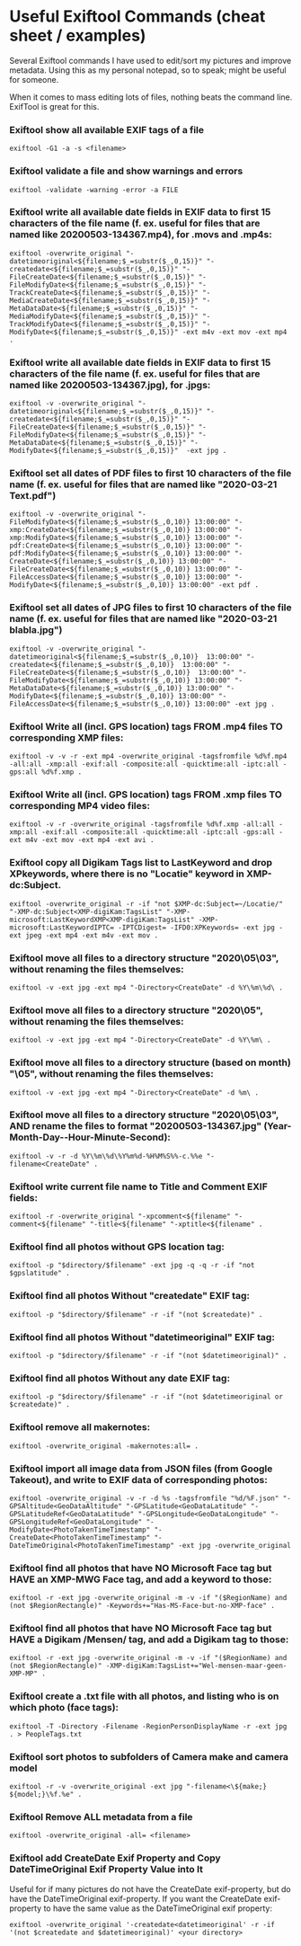 # Useful Exiftool Commands (cheat sheet / examples)

Several Exiftool commands I have used to edit/sort my pictures and improve metadata. 
Using this as my personal notepad, so to speak; might be useful for someone.

When it comes to mass editing lots of files, nothing beats the command line. ExifTool is great for this.


### Exiftool show all available EXIF tags of a file
`exiftool -G1 -a -s <filename>`

### Exiftool validate a file and show warnings and errors
`exiftool -validate -warning -error -a FILE`

### Exiftool write all available date fields in EXIF data to first 15 characters of the file name (f. ex. useful for files that are named like 20200503-134367.mp4), for .movs and .mp4s:
`exiftool -overwrite_original "-datetimeoriginal<${filename;$_=substr($_,0,15)}" "-createdate<${filename;$_=substr($_,0,15)}" "-FileCreateDate<${filename;$_=substr($_,0,15)}" "-FileModifyDate<${filename;$_=substr($_,0,15)}" "-TrackCreateDate<${filename;$_=substr($_,0,15)}" "-MediaCreateDate<${filename;$_=substr($_,0,15)}" "-MetaDataDate<${filename;$_=substr($_,0,15)}" "-MediaModifyDate<${filename;$_=substr($_,0,15)}" "-TrackModifyDate<${filename;$_=substr($_,0,15)}" "-ModifyDate<${filename;$_=substr($_,0,15)}" -ext m4v -ext mov -ext mp4 .`

### Exiftool write all available date fields in EXIF data to first 15 characters of the file name (f. ex. useful for files that are named like 20200503-134367.jpg), for .jpgs:
`exiftool -v -overwrite_original "-datetimeoriginal<${filename;$_=substr($_,0,15)}" "-createdate<${filename;$_=substr($_,0,15)}" "-FileCreateDate<${filename;$_=substr($_,0,15)}" "-FileModifyDate<${filename;$_=substr($_,0,15)}" "-MetaDataDate<${filename;$_=substr($_,0,15)}" "-ModifyDate<${filename;$_=substr($_,0,15)}"  -ext jpg .`

### Exiftool set all dates of PDF files to first 10 characters of the file name (f. ex. useful for files that are named like "2020-03-21 Text.pdf")
`exiftool -v -overwrite_original "-FileModifyDate<${filename;$_=substr($_,0,10)} 13:00:00" "-xmp:CreateDate<${filename;$_=substr($_,0,10)} 13:00:00" "-xmp:ModifyDate<${filename;$_=substr($_,0,10)} 13:00:00" "-pdf:CreateDate<${filename;$_=substr($_,0,10)} 13:00:00" "-pdf:ModifyDate<${filename;$_=substr($_,0,10)} 13:00:00" "-CreateDate<${filename;$_=substr($_,0,10)} 13:00:00" "-FileCreateDate<${filename;$_=substr($_,0,10)} 13:00:00" "-FileAccessDate<${filename;$_=substr($_,0,10)} 13:00:00" "-ModifyDate<${filename;$_=substr($_,0,10)} 13:00:00" -ext pdf .`

### Exiftool set all dates of JPG files to first 10 characters of the file name (f. ex. useful for files that are named like "2020-03-21 blabla.jpg")
`exiftool -v -overwrite_original "-datetimeoriginal<${filename;$_=substr($_,0,10)}  13:00:00" "-createdate<${filename;$_=substr($_,0,10)}  13:00:00" "-FileCreateDate<${filename;$_=substr($_,0,10)}  13:00:00" "-FileModifyDate<${filename;$_=substr($_,0,10)} 13:00:00" "-MetaDataDate<${filename;$_=substr($_,0,10)} 13:00:00" "-ModifyDate<${filename;$_=substr($_,0,10)} 13:00:00" "-FileAccessDate<${filename;$_=substr($_,0,10)} 13:00:00" -ext jpg .`

### Exiftool Write all (incl. GPS location) tags FROM .mp4 files TO corresponding XMP files:
`exiftool -v -v -r -ext mp4 -overwrite_original -tagsfromfile %d%f.mp4 -all:all -xmp:all -exif:all -composite:all -quicktime:all -iptc:all -gps:all %d%f.xmp .`

### Exiftool Write all (incl. GPS location) tags FROM .xmp files TO corresponding MP4 video files:
`exiftool -v -r -overwrite_original -tagsfromfile %d%f.xmp -all:all -xmp:all -exif:all -composite:all -quicktime:all -iptc:all -gps:all -ext m4v -ext mov -ext mp4 -ext avi .`

### Exiftool copy all Digikam Tags list to LastKeyword and drop XPkeywords, where there is no "Locatie" keyword in XMP-dc:Subject.
`exiftool -overwrite_original -r -if "not $XMP-dc:Subject=~/Locatie/" "-XMP-dc:Subject<XMP-digiKam:TagsList" "-XMP-microsoft:LastKeywordXMP<XMP-digiKam:TagsList" -XMP-microsoft:LastKeywordIPTC= -IPTCDigest= -IFD0:XPKeywords= -ext jpg -ext jpeg -ext mp4 -ext m4v -ext mov .`

### Exiftool move all files to a directory structure "2020\05\03", without renaming the files themselves:
`exiftool -v -ext jpg -ext mp4 "-Directory<CreateDate" -d %Y\%m\%d\ .`

### Exiftool move all files to a directory structure "2020\05", without renaming the files themselves:
`exiftool -v -ext jpg -ext mp4 "-Directory<CreateDate" -d %Y\%m\ .`

### Exiftool move all files to a directory structure (based on month) "\05", without renaming the files themselves:
`exiftool -v -ext jpg -ext mp4 "-Directory<CreateDate" -d %m\ .`

### Exiftool move all files to a directory structure "2020\05\03", AND rename the files to format "20200503-134367.jpg" (Year-Month-Day--Hour-Minute-Second):
`exiftool -v -r -d %Y\%m\%d\%Y%m%d-%H%M%S%%-c.%%e "-filename<CreateDate" .`

### Exiftool write current file name to Title and Comment EXIF fields:
`exiftool -r -overwrite_original "-xpcomment<${filename" "-comment<${filename" "-title<${filename" "-xptitle<${filename" .`

### Exiftool find all photos without GPS location tag:
`exiftool -p "$directory/$filename" -ext jpg -q -q -r -if "not $gpslatitude" .`

### Exiftool find all photos Without "createdate" EXIF tag:
`exiftool -p "$directory/$filename" -r -if "(not $createdate)" .`

### Exiftool find all photos Without "datetimeoriginal" EXIF tag:
`exiftool -p "$directory/$filename" -r -if "(not $datetimeoriginal)" .`

### Exiftool find all photos Without any date EXIF tag:
`exiftool -p "$directory/$filename" -r -if "(not $datetimeoriginal or $createdate)" .`

### Exiftool remove all makernotes:
`exiftool -overwrite_original -makernotes:all= .`

### Exiftool import all image data from JSON files (from Google Takeout), and write to EXIF data of corresponding photos:
`exiftool -overwrite_original -v -r -d %s -tagsfromfile "%d/%F.json" "-GPSAltitude<GeoDataAltitude" "-GPSLatitude<GeoDataLatitude" "-GPSLatitudeRef<GeoDataLatitude" "-GPSLongitude<GeoDataLongitude" "-GPSLongitudeRef<GeoDataLongitude" "-ModifyDate<PhotoTakenTimeTimestamp" "-CreateDate<PhotoTakenTimeTimestamp" "-DateTimeOriginal<PhotoTakenTimeTimestamp" -ext jpg -overwrite_original`

### Exiftool find all photos that have NO Microsoft Face tag but HAVE an XMP-MWG Face tag, and add a keyword to those:
`exiftool -r -ext jpg -overwrite_original -m -v -if "($RegionName) and (not $RegionRectangle)" -Keywords+="Has-MS-Face-but-no-XMP-face" .`

### Exiftool find all photos that have NO Microsoft Face tag but HAVE a Digikam /Mensen/ tag, and add a Digikam tag to those:
`exiftool -r -ext jpg -overwrite_original -m -v -if "($RegionName) and (not $RegionRectangle)" -XMP-digiKam:TagsList+="Wel-mensen-maar-geen-XMP-MP" .`

### Exiftool create a .txt file with all photos, and listing who is on which photo (face tags):
`exiftool -T -Directory -Filename -RegionPersonDisplayName -r -ext jpg . > PeopleTags.txt`

### Exiftool sort photos to subfolders of Camera make and camera model
`exiftool -r -v -overwrite_original -ext jpg "-filename<\${make;} ${model;}\%f.%e" .`

### Exiftool Remove ALL metadata from a file
`exiftool -overwrite_original -all= <filename>`

### Exiftool add CreateDate Exif Property and Copy DateTimeOriginal Exif Property Value into It
Useful for if many pictures do not have the CreateDate exif-property, but do have the DateTimeOriginal exif-property. If you want the CreateDate exif-property to have the same value as the DateTimeOriginal exif property:

`exiftool -overwrite_original '-createdate<datetimeoriginal' -r -if '(not $createdate and $datetimeoriginal)' <your directory>`
